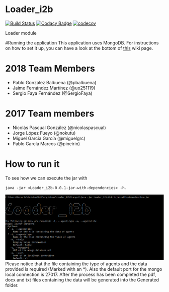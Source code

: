 # Loader_i2b

[![Build Status](https://travis-ci.org/Arquisoft/Loader_i2b.svg?branch=master)](https://travis-ci.org/Arquisoft/Loader_i2b)
[![Codacy Badge](https://api.codacy.com/project/badge/Grade/ce2928319601416ca8a0c543538d6ba4)](https://www.codacy.com/app/jelabra/Loader_i2b?utm_source=github.com&amp;utm_medium=referral&amp;utm_content=Arquisoft/Loader_i2b&amp;utm_campaign=Badge_Grade)
[![codecov](https://codecov.io/gh/Arquisoft/Loader_i2b/branch/master/graph/badge.svg)](https://codecov.io/gh/Arquisoft/Loader_i2b)

Loader module

#Running the application
This application uses MongoDB. For instructions on how to set it up, you can have a look at the bottom of [this](https://github.com/Arquisoft/Loader_i2b/wiki) wiki page.

# 2018 Team Members
* Pablo González Balbuena (@pbalbuena)
* Jaime Fernández Martínez (@uo251119)
* Sergio Faya Fernández (@SergioFaya)

# 2017 Team members
* Nicolás Pascual González (@nicolaspascual)
* Jorge López Fueyo (@nokutu)
* Miguel García García (@miguelgrc)
* Pablo García Marcos (@pineirin)

# How to run it
To see how we can execute the jar with 
```
java -jar <Loader_i2b-0.0.1-jar-with-dependencies> -h.

```
![Image](https://github.com/Arquisoft/Loader_i2b/blob/master/img/help.png)
Please notice that the file containing the type of agents and the data provided is required (Marked with an \*). Also the default port for the mongo local connection is 27017. 
After the process has been completed the pdf, docx and txt files containing the data will be generated into the Generated folder.
